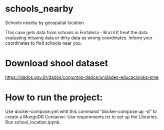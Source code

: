 # schools_nearby
Schools nearby by geospatial location

This case gets data from schools in Fortaleza - Brazil 
It treat the data evaluating missing data or dirty data as wrong coordinates.
Inform your coordinates to find schools near you.


# Download shool dataset
https://dados.gov.br/dados/conjuntos-dados/unidades-educacionais-sme

# How to run the project:
Use docker-compose.yml whit this command "docker-compose up -d" to create a MongoDB Container.
Use requirements.txt to set up the Libraries.
Run school_location.ipynb.
